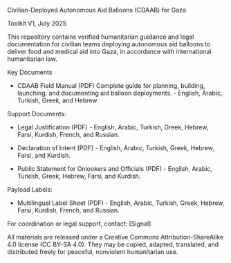 Civilian-Deployed Autonomous Aid Balloons (CDAAB) for Gaza

Toolkit V1, July 2025

This repository contains verified humanitarian guidance and legal documentation for civilian teams deploying autonomous aid balloons to deliver food and medical aid into Gaza, in accordance with international humanitarian law.



Key Documents
- CDAAB Field Manual (PDF)
Complete guide for planning, building, launching, and documenting aid balloon deployments. - English, Arabic, Turkish, Greek, and Hebrew


Support Documents:


- Legal Justification (PDF) - English, Arabic, Turkish, Greek, Hebrew, Farsi, Kurdish, French, and Russian.


- Declaration of Intent (PDF) - English, Arabic, Turkish, Greek, Hebrew, Farsi, and Kurdish.


- Public Statement for Onlookers and Officials (PDF) - English, Arabic, Turkish, Greek, Hebrew, Farsi, and Kurdish.


Payload Labels:


- Multilingual Label Sheet (PDF) - English, Arabic, Turkish, Greek, Hebrew, Farsi, Kurdish, French, and Russian.


For coordination or legal support, contact: [Signal]

All materials are released under a Creative Commons Attribution-ShareAlike 4.0 license (CC BY-SA 4.0). They may be copied, adapted, translated, and distributed freely for peaceful, nonviolent humanitarian use.
